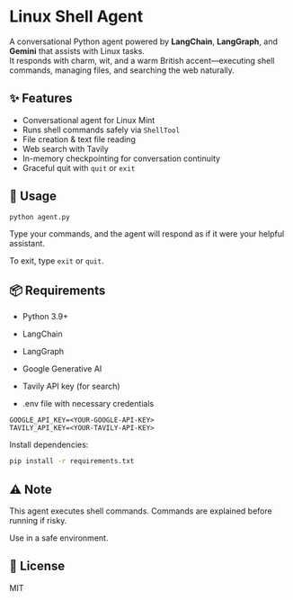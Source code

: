 # Linux Shell Agent

A conversational Python agent powered by **LangChain**, **LangGraph**, and **Gemini** that assists with Linux tasks.  
It responds with charm, wit, and a warm British accent—executing shell commands, managing files, and searching the web naturally.

## ✨ Features
- Conversational agent for Linux Mint
- Runs shell commands safely via `ShellTool`
- File creation & text file reading
- Web search with Tavily
- In-memory checkpointing for conversation continuity
- Graceful quit with `quit` or `exit`

## 🚀 Usage
```bash
python agent.py
```
Type your commands, and the agent will respond as if it were your helpful assistant.

To exit, type `exit` or `quit`.

## 📦 Requirements

- Python 3.9+

- LangChain

- LangGraph

- Google Generative AI

- Tavily API key (for search)

- .env file with necessary credentials

```.env
GOOGLE_API_KEY=<YOUR-GOOGLE-API-KEY>
TAVILY_API_KEY=<YOUR-TAVILY-API-KEY>
```

Install dependencies:
```bash
pip install -r requirements.txt
```

## ⚠️ Note

This agent executes shell commands. Commands are explained before running if risky.

Use in a safe environment.


## 📝 License
MIT
